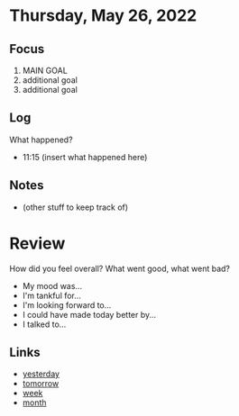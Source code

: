 # Thursday, May 26, 2022

## Focus
1. MAIN GOAL
2. additional goal
3. additional goal

## Log
What happened?
- 11:15 (insert what happened here)

## Notes
- (other stuff to keep track of)

# Review
How did you feel overall? What went good, what went bad?

- My mood was...
- I'm tankful for...
- I'm looking forward to...
- I could have made today better by...
- I talked to...
 
## Links
- [yesterday](calendar/days/2022-05-25.md)
- [tomorrow](calendar/days/2022-05-27.md)
- [week](calendar/weeks/2022-21.md)
- [month](calendar/months/2022-05)